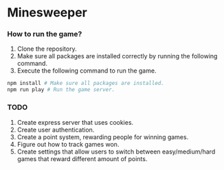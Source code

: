 # Minesweeper

### How to run the game?

1. Clone the repository.
2. Make sure all packages are installed correctly by running the following command.
3. Execute the following command to run the game.

```bash
npm install # Make sure all packages are installed.
npm run play # Run the game server.
```

### TODO

1. Create express server that uses cookies.
2. Create user authentication.
3. Create a point system, rewarding people for winning games.
4. Figure out how to track games won.
5. Create settings that allow users to switch between easy/medium/hard games that reward different amount of points.
